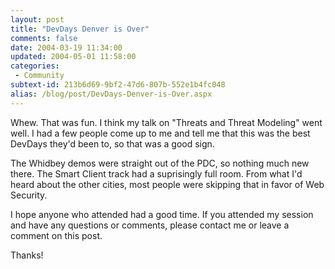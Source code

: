 ```yaml
---
layout: post
title: "DevDays Denver is Over"
comments: false
date: 2004-03-19 11:34:00
updated: 2004-05-01 11:58:00
categories:
 - Community
subtext-id: 213b6d69-9bf2-47d6-807b-552e1b4fc048
alias: /blog/post/DevDays-Denver-is-Over.aspx
---
```



Whew. That was fun. I think my talk on "Threats and Threat Modeling" went well. I had a few people come up to me and tell me that this was the best DevDays they'd been to, so that was a good sign. 

The Whidbey demos were straight out of the PDC, so nothing much new there. The Smart Client track had a suprisingly full room. From what I'd heard about the other cities, most people were skipping that in favor of Web Security. 

I hope anyone who attended had a good time. If you attended my session and have any questions or comments, please contact me or leave a comment on this post. 

Thanks! 
